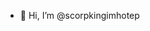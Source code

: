 - 👋 Hi, I’m @scorpkingimhotep

<!---
scorpkingimhotep/scorpkingimhotep is a ✨ special ✨ repository because its `README.md` (this file) appears on your GitHub profile.
You can click the Preview link to take a look at your changes.
--->
